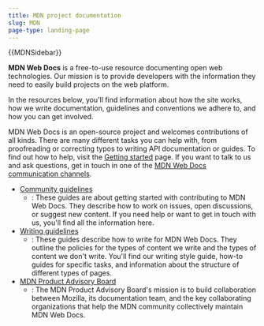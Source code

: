 ```yaml
---
title: MDN project documentation
slug: MDN
page-type: landing-page
---
```


{{MDNSidebar}}

**MDN Web Docs** is a free-to-use resource documenting open web technologies.
Our mission is to provide developers with the information they need to easily build projects on the web platform.

In the resources below, you'll find information about how the site works, how we write documentation, guidelines and conventions we adhere to, and how you can get involved.

MDN Web Docs is an open-source project and welcomes contributions of all kinds.
There are many different tasks you can help with, from proofreading or correcting typos to writing API documentation or guides.
To find out how to help, visit the [Getting started](/en-US/docs/MDN/Community/Contributing/Getting_started) page.
If you want to talk to us and ask questions, get in touch in one of the [MDN Web Docs communication channels](/en-US/docs/MDN/Community/Communication_channels).

- [Community guidelines](/en-US/docs/MDN/Community)
  - : These guides are about getting started with contributing to MDN Web Docs.
    They describe how to work on issues, open discussions, or suggest new content.
    If you need help or want to get in touch with us, you'll find all the information here.
- [Writing guidelines](/en-US/docs/MDN/Writing_guidelines)
  - : These guides describe how to write for MDN Web Docs.
    They outline the policies for the types of content we write and the types of content we don't write.
    You'll find our writing style guide, how-to guides for specific tasks, and information about the structure of different types of pages.
- [MDN Product Advisory Board](https://github.com/mdn/pab/about.md)
  - : The MDN Product Advisory Board's mission is to build collaboration between Mozilla, its documentation team, and the key collaborating organizations that help the MDN community collectively maintain MDN Web Docs.
